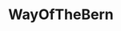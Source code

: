 ---
title: WayOfTheBern
crosslinks:
- Enough_Sanders_Spam
- conspiracy
- SandersForPresident
- politics
- TopMindsOfReddit
- Kossacks_for_Sanders
- The_Donald
- TheRecordCorrected
- Political_Revolution
- ChapoTrapHouse
- WikiLeaks
- hillaryclinton
- LateStageCapitalism
- all
- news
- StillSandersForPres
- EnoughTrumpSpam
- HillaryForPrison
- TruthLeaks
---